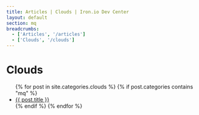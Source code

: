 ```yaml
---
title: Articles | Clouds | Iron.io Dev Center
layout: default
section: mq
breadcrumbs:
  - ['Articles', '/articles']
  - ['Clouds', '/clouds']
---
```


<h1>Clouds</h1>

<ul>
  {% for post in site.categories.clouds %}
  {% if post.categories contains "mq" %}
  <li><a href="{{ post.url }}">{{ post.title }}</a></li>
  {% endif %}
  {% endfor %}
</ul>
